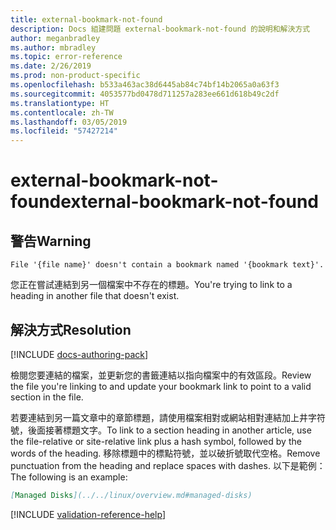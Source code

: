 ```yaml
---
title: external-bookmark-not-found
description: Docs 組建問題 external-bookmark-not-found 的說明和解決方式
author: meganbradley
ms.author: mbradley
ms.topic: error-reference
ms.date: 2/26/2019
ms.prod: non-product-specific
ms.openlocfilehash: b533a463ac38d6445ab84c74bf14b2065a0a63f3
ms.sourcegitcommit: 4053577bd0478d711257a283ee661d618b49c2df
ms.translationtype: HT
ms.contentlocale: zh-TW
ms.lasthandoff: 03/05/2019
ms.locfileid: "57427214"
---
```

# <a name="external-bookmark-not-found"></a><span data-ttu-id="224f7-103">external-bookmark-not-found</span><span class="sxs-lookup"><span data-stu-id="224f7-103">external-bookmark-not-found</span></span>

## <a name="warning"></a><span data-ttu-id="224f7-104">警告</span><span class="sxs-lookup"><span data-stu-id="224f7-104">Warning</span></span>

`File '{file name}' doesn't contain a bookmark named '{bookmark text}'.`

<span data-ttu-id="224f7-105">您正在嘗試連結到另一個檔案中不存在的標題。</span><span class="sxs-lookup"><span data-stu-id="224f7-105">You're trying to link to a heading in another file that doesn't exist.</span></span>

## <a name="resolution"></a><span data-ttu-id="224f7-106">解決方式</span><span class="sxs-lookup"><span data-stu-id="224f7-106">Resolution</span></span>

[!INCLUDE [docs-authoring-pack](includes/docs-authoring-pack.md)]

<span data-ttu-id="224f7-107">檢閱您要連結的檔案，並更新您的書籤連結以指向檔案中的有效區段。</span><span class="sxs-lookup"><span data-stu-id="224f7-107">Review the file you're linking to and update your bookmark link to point to a valid section in the file.</span></span>

<span data-ttu-id="224f7-108">若要連結到另一篇文章中的章節標題，請使用檔案相對或網站相對連結加上井字符號，後面接著標題文字。</span><span class="sxs-lookup"><span data-stu-id="224f7-108">To link to a section heading in another article, use the file-relative or site-relative link plus a hash symbol, followed by the words of the heading.</span></span> <span data-ttu-id="224f7-109">移除標題中的標點符號，並以破折號取代空格。</span><span class="sxs-lookup"><span data-stu-id="224f7-109">Remove punctuation from the heading and replace spaces with dashes.</span></span> <span data-ttu-id="224f7-110">以下是範例：</span><span class="sxs-lookup"><span data-stu-id="224f7-110">The following is an example:</span></span>

```markdown
[Managed Disks](../../linux/overview.md#managed-disks)
```

<!--make sure to add this file to your includes folder and verify the path-->
[!INCLUDE [validation-reference-help](includes/validation-reference-help.md)]
